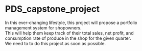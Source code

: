 # PDS_capstone_project

In this ever-changing lifestyle, this project will propose a portfolio management system for shopowners.
<br>
This will help them keep track of their total sales, net profit, and consumption rate of produce in the shop for the given quarter.
 <br>
 We need to to do this project as soon as possible.
